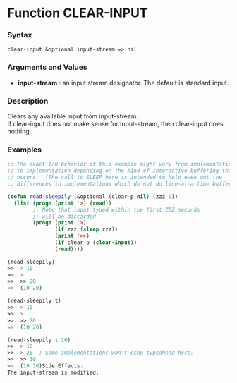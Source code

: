<!-- Generated on 05/10/2020 by https://github.com/anto2oo/clhs-evolved -->

# Function CLEAR-INPUT

### Syntax
`clear-input &optional input-stream => nil`  


### Arguments and Values
- **input-stream** : an input stream designator. The default is standard input.   


### Description
Clears any available input from input-stream.  
If clear-input does not make sense for input-stream, then clear-input does nothing.



### Examples
```lisp 
;; The exact I/O behavior of this example might vary from implementation
;; to implementation depending on the kind of interactive buffering that
;; occurs.  (The call to SLEEP here is intended to help even out the 
;; differences in implementations which do not do line-at-a-time buffering.)

(defun read-sleepily (&optional (clear-p nil) (zzz 0))
  (list (progn (print '>) (read))
        ;; Note that input typed within the first ZZZ seconds 
        ;; will be discarded.
        (progn (print '>) 
               (if zzz (sleep zzz))
               (print '>>)
               (if clear-p (clear-input))
               (read))))

(read-sleepily)
>>  > 10
>>  >
>>  >> 20
=>  (10 20)

(read-sleepily t)
>>  > 10
>>  >
>>  >> 20
=>  (10 20)

(read-sleepily t 10)
>>  > 10
>>  > 20  ; Some implementations won't echo typeahead here.
>>  >> 30
=>  (10 30)Side Effects:
The input-stream is modified.
```
